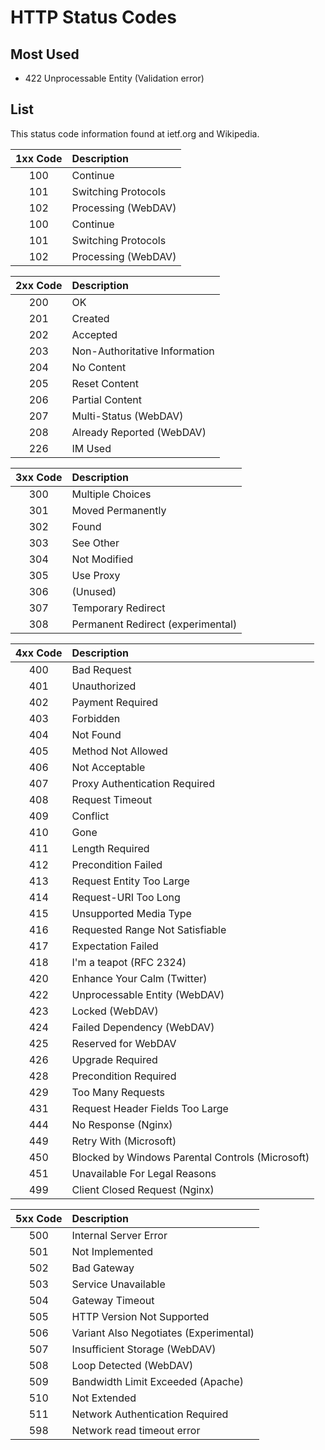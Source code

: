 # HTTP Status Codes

## Most Used
- 422 Unprocessable Entity (Validation error)

## List
This status code information found at ietf.org and Wikipedia.


| 1xx Code | Description |   
| :---: | :--- |
| 100 | Continue |
| 101 | Switching Protocols|
| 102 | Processing (WebDAV)|     
| 100 | Continue |
| 101 | Switching Protocols |
| 102 | Processing (WebDAV) |


| 2xx Code | Description |   
| :---: | :--- |
| 200 | OK |
| 201 | Created |
| 202 | Accepted |
| 203 | Non-Authoritative Information |
| 204 | No Content |
| 205 | Reset Content |
| 206 | Partial Content |
| 207 | Multi-Status (WebDAV) |
| 208 | Already Reported (WebDAV) |
| 226 | IM Used

| 3xx Code | Description |  
| :---: | :--- |
| 300 | Multiple Choices |
| 301 | Moved Permanently |
| 302 | Found |
| 303 | See Other |
| 304 | Not Modified |
| 305 | Use Proxy |
| 306 | (Unused) |
| 307 | Temporary Redirect |
| 308 | Permanent Redirect (experimental) |

| 4xx Code | Description |  
| :---: | :--- |
| 400 | Bad Request |
| 401 | Unauthorized |
| 402 | Payment Required |
| 403 | Forbidden |
| 404 | Not Found |
| 405 | Method Not Allowed |
| 406 | Not Acceptable |
| 407 | Proxy Authentication Required |
| 408 | Request Timeout |
| 409 | Conflict |
| 410 | Gone |
| 411 | Length Required |
| 412 | Precondition Failed |
| 413 | Request Entity Too Large |
| 414 | Request-URI Too Long |
| 415 | Unsupported Media Type |
| 416 | Requested Range Not Satisfiable |
| 417 | Expectation Failed |
| 418 | I'm a teapot (RFC 2324) |
| 420 |  Enhance Your Calm (Twitter) |
| 422 |  Unprocessable Entity (WebDAV) |
| 423 |  Locked (WebDAV) |
| 424 |  Failed Dependency (WebDAV) |
| 425 |  Reserved for WebDAV |
| 426 |  Upgrade Required |
| 428 |  Precondition Required |
| 429 |  Too Many Requests |
| 431 | Request Header Fields Too Large |
| 444 | No Response (Nginx) |
| 449 | Retry With (Microsoft) |
| 450 | Blocked by Windows Parental Controls (Microsoft) |
| 451 | Unavailable For Legal Reasons |
| 499 | Client Closed Request (Nginx) |


| 5xx Code | Description |  
| :---: | :--- |
| 500 | Internal Server Error |
| 501 | Not Implemented |
| 502 | Bad Gateway |
| 503 | Service Unavailable |
| 504 | Gateway Timeout |
| 505 | HTTP Version Not Supported |
| 506 | Variant Also Negotiates (Experimental) |
| 507 | Insufficient Storage (WebDAV) |
| 508 | Loop Detected (WebDAV) |
| 509 | Bandwidth Limit Exceeded (Apache) |
| 510 | Not Extended |
| 511 | Network Authentication Required |
| 598 | Network read timeout error |
